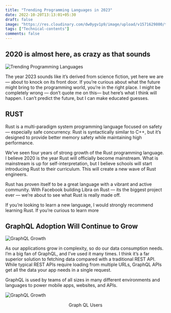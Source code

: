```yaml
---
title: "Trending Programming Languages in 2023"
date: 2022-10-20T13:13:01+05:30
draft: false
image: "https://res.cloudinary.com/dw0ygv1p9/image/upload/v1571629800/trending2020_oxfqm0.jpg"
tags: ["Technical-contents"]
comments: false
---
```

## 2020 is almost here, as crazy as that sounds

![Trending Programming Languages](https://res.cloudinary.com/dw0ygv1p9/image/upload/v1571629800/trending2020_oxfqm0.jpg)

The year 2023 sounds like it’s derived from science fiction, yet here we are — about to knock on its front door. If you’re curious about what the future might bring to the programming world, you’re in the right place. I might be completely wrong — don’t quote me on this— but here’s what I think will happen. I can’t predict the future, but I can make educated guesses.

## RUST

Rust is a multi-paradigm system programming language focused on safety — especially safe concurrency. Rust is syntactically similar to C++, but it’s designed to provide better memory safety while maintaining high performance.

We’ve seen four years of strong growth of the Rust programming language. I believe 2020 is the year Rust will officially become mainstream. What is mainstream is up for self-interpretation, but I believe schools will start introducing Rust to their curriculum. This will create a new wave of Rust engineers.

Rust has proven itself to be a great language with a vibrant and active community. With Facebook building Libra on Rust — its the biggest project ever — we’re about to see what Rust is really made off.

If you’re looking to learn a new language, I would strongly recommend learning Rust. If you’re curious to learn more

## GraphQL Adoption Will Continue to Grow

![GraphQL Growth](https://res.cloudinary.com/dw0ygv1p9/image/upload/v1571629800/graphql_fmn2f4.png)

As our applications grow in complexity, so do our data consumption needs. I’m a big fan of GraphQL, and I’ve used it many times. I think it’s a far superior solution to fetching data compared with a traditional REST API. While typical REST APIs require loading from multiple URLs, GraphQL APIs get all the data your app needs in a single request.

GraphQL is used by teams of all sizes in many different environments and languages to power mobile apps, websites, and APIs.

![GraphQL Growth](https://res.cloudinary.com/dw0ygv1p9/image/upload/v1571629813/gqusers_oku7a4.gif)
<p style="text-align:center">Graph QL Users</p>
